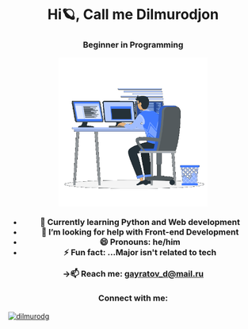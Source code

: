 <h1 align="center">Hi🪐, Call me Dilmurodjon</h1>
<h3 align="center">Beginner in Programming


<p><img aling="center" alt="gif" src="https://github.com/dilmurodg/dilmurodg/blob/main/coding-boy.gif" width="300" height="300" /></p>

- 📖 Currently learning **Python** and **Web development**
- 🤔 I’m looking for help with Front-end Development
- 😄 Pronouns: he/him
- ⚡ Fun fact: ...Major isn't related to tech

->📫 Reach me: **gayratov_d@mail.ru**

<h3 align="center">Connect with me:</h3>
<p align="left">
<a href="https://linkedin.com/in/dilmurodjon-gayratov" target="blank"><img align="center" src="https://raw.githubusercontent.com/rahuldkjain/github-profile-readme-generator/master/src/images/icons/Social/linked-in-alt.svg" alt="dilmurodg" height="30" width="40" /></a>
